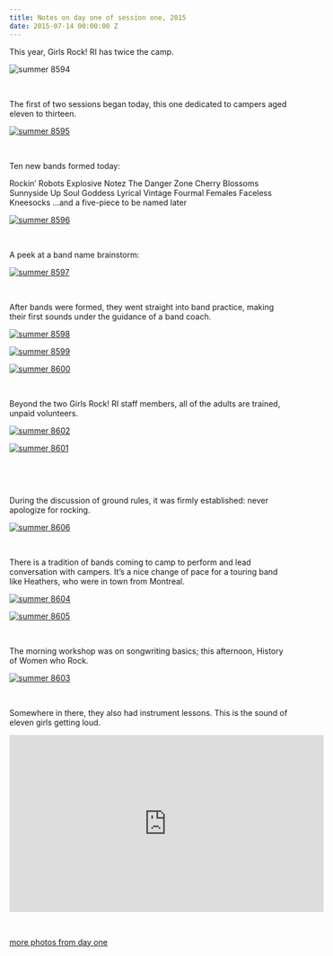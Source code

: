 ```yaml
---
title: Notes on day one of session one, 2015
date: 2015-07-14 00:00:00 Z
---
```


This year, Girls Rock! RI has twice the camp.

![summer 8594](/uploads/blogpost/summer-8594.jpg)

 

The first of two sessions began today, this one dedicated to campers aged eleven to thirteen.

[![summer 8595](/uploads/blogpost/summer-8595.jpg)](http://girlsrockri.org/wp-content/uploads/2015/07/summer-8595.jpg)

 

Ten new bands formed today:

Rockin’ Robots Explosive Notez The Danger Zone Cherry Blossoms Sunnyside Up Soul Goddess Lyrical Vintage Fourmal Females Faceless Kneesocks …and a five-piece to be named later

[![summer 8596](/uploads/blogpost/summer-8596.jpg)](http://girlsrockri.org/wp-content/uploads/2015/07/summer-8596.jpg)

 

A peek at a band name brainstorm:

[![summer 8597](/uploads/blogpost/summer-8597.jpg)](http://girlsrockri.org/wp-content/uploads/2015/07/summer-8597.jpg)

 

After bands were formed, they went straight into band practice, making their first sounds under the guidance of a band coach.

[![summer 8598](/uploads/blogpost/summer-8598.jpg)](http://girlsrockri.org/wp-content/uploads/2015/07/summer-8598.jpg)

[![summer 8599](/uploads/blogpost/summer-8599.jpg)](http://girlsrockri.org/wp-content/uploads/2015/07/summer-8599.jpg)

[![summer 8600](/uploads/blogpost/summer-8600.jpg)](http://girlsrockri.org/wp-content/uploads/2015/07/summer-8600.jpg)

 

Beyond the two Girls Rock! RI staff members, all of the adults are trained, unpaid volunteers.

[![summer 8602](/uploads/blogpost/summer-8602.jpg)](http://girlsrockri.org/wp-content/uploads/2015/07/summer-8602.jpg)

[![summer 8601](/uploads/blogpost/summer-8601.jpg)](http://girlsrockri.org/wp-content/uploads/2015/07/summer-8601.jpg)

 

 

During the discussion of ground rules, it was firmly established: never apologize for rocking.

[![summer 8606](/uploads/blogpost/summer-8606.jpg)](http://girlsrockri.org/wp-content/uploads/2015/07/summer-8606.jpg)

 

There is a tradition of bands coming to camp to perform and lead conversation with campers. It’s a nice change of pace for a touring band like Heathers, who were in town from Montreal.

[![summer 8604](/uploads/blogpost/summer-8604.jpg)](http://girlsrockri.org/wp-content/uploads/2015/07/summer-8604.jpg)

[![summer 8605](/uploads/blogpost/summer-8605.jpg)](http://girlsrockri.org/wp-content/uploads/2015/07/summer-8605.jpg)

 

The morning workshop was on songwriting basics; this afternoon, History of Women who Rock.

[![summer 8603](/uploads/blogpost/summer-8603.jpg)](http://girlsrockri.org/wp-content/uploads/2015/07/summer-8603.jpg)

 

Somewhere in there, they also had instrument lessons. This is the sound of eleven girls getting loud.

<iframe src="https://www.youtube.com/embed/jHeUPdRfxAw?rel=0" width="560" height="315" frameborder="0" allowfullscreen="allowfullscreen"></iframe>

 

[more photos from day one](https://www.flickr.com/photos/girlsrockri/sets/72157655780356756)
